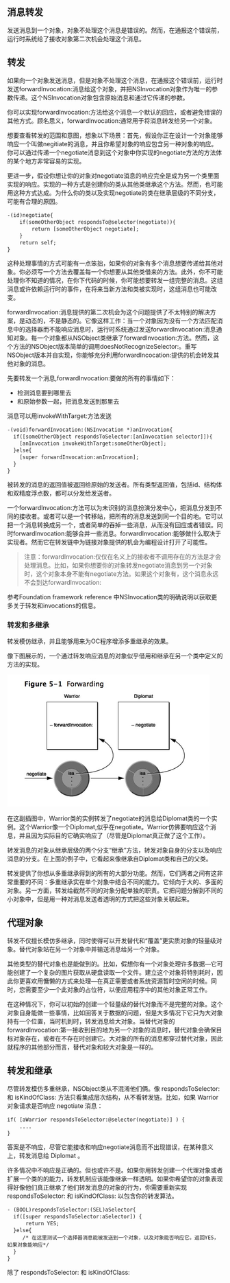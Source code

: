 ## 消息转发

发送消息到一个对象，对象不处理这个消息是错误的。然而，在通报这个错误前，运行时系统给了接收对象第二次机会处理这个消息。

## 转发

如果向一个对象发送消息，但是对象不处理这个消息，在通报这个错误前，运行时发送forwardInvocation:消息给这个对象，并把NSInvocation对象作为唯一的参数传递。这个NSInvocation对象包含原始消息和通过它传递的参数。

你可以实现forwardInvocation:方法给这个消息一个默认的回应，或者避免错误的其他方式。顾名思义，forwardInvocation:通常用于将消息转发给另一个对象。

想要查看转发的范围和意图，想象以下场景：首先，假设你正在设计一个对象能够响应一个叫做negitiate的消息，并且你希望对象的响应包含另一种对象的响应。你可以通过传递一个negotiate消息到这个对象中你实现的negotiate方法的方法体的某个地方非常容易的实现。

更进一步，假设你想让你的对象对negotiate消息的响应完全是成为另一个类里面实现的响应。实现的一种方式是创建你的类从其他类继承这个方法。然而，也可能用这种方式达成。为什么你的类以及实现negotiate的类在继承层级的不同分支，可能有合理的原因。

```
-(id)negotiate{
    if(someOtherObject respondsTo@selector(negotiate)){
        return [someOtherObject negotiate];
    }
    return self;
}
```

这种处理事情的方式可能有一点笨拙，如果你的对象有多个消息想要传递给其他对象。你必须写一个方法去覆盖每一个你想要从其他类借来的方法。此外，你不可能处理你不知道的情况，在你下代码的时候，你可能想要转发一组完整的消息。这组消息或许依赖运行时的事件，在将来当新方法和类被实现时，这组消息也可能改变。

forwardInvocation:消息提供的第二次机会为这个问题提供了不太特别的解决方案，是动态的，不是静态的。它像这样工作：当一个对象因为没有一个方法匹配消息中的选择器而不能响应消息时，运行时系统通过发送forwardInvocation:消息通知对象。每一个对象都从NSObject类继承了forwardInvocation:方法。然而，这个方法的NSObject版本简单的调用doesNotRecognizeSelector:。重写NSObject版本并自实现，你能够充分利用forwardIncocation:提供的机会转发其他对象的消息。

先要转发一个消息,forwardInvocation:要做的所有的事情如下：

* 检测消息要到哪里去
* 和原始参数一起，把消息发送到那里去

消息可以用invokeWithTarget:方法发送

```
-(void)forwardInvocation:(NSInvocation *)anInvocation{
  if([someOtherObject respondsToSelector:[anInvocation selector]]){
    [anInvocation invokeWithTarget:someOtherObject];
  }else{
    [super forwardInvocation:anInvocation];
  }
}  
```

被转发的消息的返回值被返回给原始的发送者。所有类型返回值，包括id、结构体和双精度浮点数，都可以分发给发送者。

一个forwardInvocation:方法可以为未识别的消息扮演分发中心，把消息分发到不同的接收者。或者可以是一个转移站，把所有的消息发送到同一个目的地。它可以把一个消息转换成另一个，或者简单的吞掉一些消息，从而没有回应或者错误。同时forwardInvocation:能够合并一些消息。forwardInvocation:能够做什么取决于实现者。然而它在转发链中为链接对象提供的机会为编程设计打开了可能性。

> 注意：forwardInvocation:仅仅在名义上的接收者不调用存在的方法是才会处理消息。比如，如果你想要你的对象转发negotiate消息到另一个对象时，这个对象本身不能有negotiate方法。如果这个对象有，这个消息永远不会到达forwardInvocation:

参考Foundation framework reference 中NSInvocation类的明确说明以获取更多关于转发和invocations的信息。

### 转发和多继承

转发模仿继承，并且能够用来为OC程序增添多重继承的效果。

像下图展示的，一个通过转发响应消息的对象似乎借用和继承在另一个类中定义的方法的实现。

![](/assets/runtime_forwarding_001.png)

在这副插图中，Warrior类的实例转发了negotiate的消息给Diplomat类的一个实例。这个Warrior像一个Diplomat,似乎在negotiate。Warrior仿佛要响应这个消息，并且因为实际目的它确实响应了（尽管是Diplomat真正做了这个工作）。

转发消息的对象从继承层级的两个分支“继承”方法，转发对象自身的分支以及响应消息的分支。在上面的例子中，它看起来像继承自Diplomat类和自己的父类。

转发提供了你想从多重继承得到的所有的大部分功能。然而，它们两者之间有这非常重要的不同：多重继承实在单个对象中结合不同的能力。它倾向于大的、多面的对象。另一方面，转发给截然不同的对象分配单独的职责。它把问题分解到不同的小对象中，但是用一种对消息发送者透明的方式把这些对象关联起来。

## 代理对象

转发不仅擅长模仿多继承，同时使得可以开发替代和“覆盖”更实质对象的轻量级对象。替代对象站在另一个对象中并输送消息给另一个对象。

其他类型的替代对象也是能做到的。比如，假想你有一个对象处理许多数据—它可能创建了一个复杂的图片获取从硬盘读取一个文件。建立这个对象将特别耗时，因此你更喜欢用慵懒的方式来处理—在真正需要或者系统资源暂时空闲的时候。同时，您需要至少一个此对象的占位符，以便应用程序中的其他对象正常工作。

在这种情况下，你可以初始的创建一个轻量级的替代对象而不是完整的对象。这个对象自身能做一些事情，比如回答关于数据的问题，但是大多情况下它只为大对象持有一个位置，当时机到时，转发消息给大对象。当替代对象的forwardInvocation:第一接收到目的地为另一个对象的消息时，替代对象会确保目标对象存在，或者在不存在时创建它。大对象的所有的消息都穿过替代对象，因此就程序的其他部分而言，替代对象和较大对象是一样的。

## 转发和继承

尽管转发模仿多重继承，NSObject类从不混淆他们俩。像 respondsToSelector: 和 isKindOfClass: 方法只看集成层次结构，从不看转发链。比如，如果 Warrior 对象请求是否响应 negotiate 消息：

```
if( [aWarrior respondsToSelector:@selector(negotiate)] ) {
    ....
} 
```

答案是不响应，尽管它能接收和响应negotiate消息而不出现错误，在某种意义上，转发消息给 Diplomat 。

许多情况中不响应是正确的。但也或许不是。如果你用转发创建一个代理对象或者扩展一个类的的能力，转发机制应该能像继承一样透明。如果你希望你的对象表现得好像他们真正继承了他们转发消息的对象的行为，你需要重新实现 respondsToSelector: 和 isKindOfClass: 以包含你的转发算法。

```
- (BOOL)respondsToSelector:(SEL)aSelector{
  if([super respondsToSelector:aSelector]) {
      return YES;
  }else{
     /* 在这里测试一个选择器消息能被发送到一个对象，以及对象能否响应它。返回YES，如果对象能响应*/
  }
}
```



除了 respondsToSelector: 和 isKindOfClass: 































